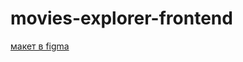 # movies-explorer-frontend

[макет в figma](https://www.figma.com/file/wVANpBfooZq5bt5kOVRhRp/Diploma?node-id=891-3857&t=gGnfHhYyXLyA8hIJ-0) 

